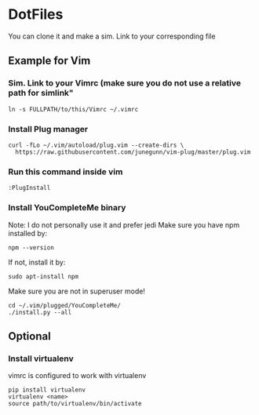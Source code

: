 # DotFiles

You can clone it and make a sim. Link to your corresponding file

## Example for Vim
### Sim. Link to your Vimrc (make sure you do not use a relative path for simlink"
```  
ln -s FULLPATH/to/this/Vimrc ~/.vimrc
```
### Install Plug manager
```
curl -fLo ~/.vim/autoload/plug.vim --create-dirs \
  https://raw.githubusercontent.com/junegunn/vim-plug/master/plug.vim
```
### Run this command inside vim
```
:PlugInstall
```

### Install YouCompleteMe binary
Note: I do not personally use it and prefer jedi
Make sure you have npm installed by:
```
npm --version
```
If not, install it by:
```
sudo apt-install npm
```
Make sure you are not in superuser mode!
```
cd ~/.vim/plugged/YouCompleteMe/
./install.py --all
```
## Optional
### Install virtualenv
vimrc is configured to work with virtualenv
```
pip install virtualenv
virtualenv <name>
source path/to/virtualenv/bin/activate
```

